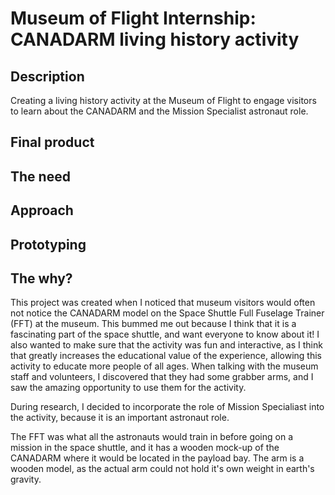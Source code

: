 # Museum of Flight Internship: CANADARM living history activity

## Description
Creating a living history activity at the Museum of Flight to engage visitors to learn about the CANADARM and the Mission Specialist astronaut role.

## Final product

## The need

## Approach

## Prototyping




## The why?
This project was created when I noticed that museum visitors would often not notice the CANADARM model on the Space Shuttle Full Fuselage Trainer (FFT) at the museum. This bummed me out because I think that it is a fascinating part of the space shuttle, and want everyone to know about it! I also wanted to make sure that the activity was fun and interactive, as I think that greatly increases the educational value of the experience, allowing this activity to educate more people of all ages. When talking with the museum staff and volunteers, I discovered that they had some grabber arms, and I saw the amazing opportunity to use them for the activity. 

During research, I decided to incorporate the role of Mission Specialiast into the activity, because it is an important astronaut role. 

The FFT was what all the astronauts would train in before going on a mission in the space shuttle, and it has a wooden mock-up of the CANADARM where it would be located in the payload bay. The arm is a wooden model, as the actual arm could not hold it's own weight in earth's gravity. 